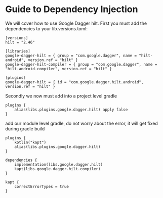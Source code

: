 # Guide to Dependency Injection

We will cover how to use Google Dagger hilt. 
First you must add the dependencies to your lib.versions.toml:

```
[versions]
hilt = "2.46"

[libraries]
google-dagger-hilt = { group = "com.google.dagger", name = "hilt-android", version.ref = "hilt" }
google-dagger-hilt-compiler = { group = "com.google.dagger", name = "hilt-android-compiler", version.ref = "hilt" }

[plugins]
google-dagger-hilt = { id = "com.google.dagger.hilt.android", version.ref = "hilt" }
```

Secondly we now must add into a project level gradle
```
plugins {
    alias(libs.plugins.google.dagger.hilt) apply false
}
```
add our module level gradle, do not worry about the error, it will get fixed during gradle build
```
plugins {
    kotlin("kapt")
    alias(libs.plugins.google.dagger.hilt)
}

dependencies {
    implementation(libs.google.dagger.hilt)
    kapt(libs.google.dagger.hilt.compiler)
}

kapt {
    correctErrorTypes = true
}
```
